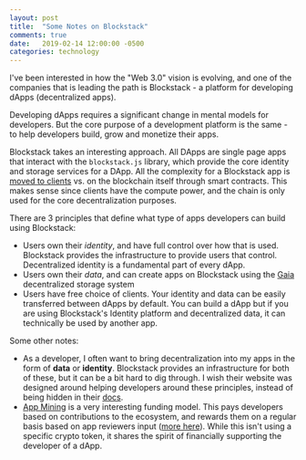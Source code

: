 ```yaml
---
layout: post
title:  "Some Notes on Blockstack"
comments: true
date:   2019-02-14 12:00:00 -0500
categories: technology
---
```


I've been interested in how the "Web 3.0" vision is evolving, and one of the companies that is leading the path is Blockstack - a platform for developing dApps (decentralized apps). 

Developing dApps requires a significant change in mental models for developers. But the core purpose of a development platform is the same - to help developers build, grow and monetize their apps.

Blockstack takes an interesting approach. All DApps are single page apps that interact with the `blockstack.js` library, which provide the core identity and storage services for a DApp. All the complexity for a Blockstack app is [moved to clients](https://en.wikipedia.org/wiki/End-to-end_principle) vs. on the blockchain itself through smart contracts. This makes sense since clients have the compute power, and the chain is only used for the core decentralization purposes. 

There are 3 principles that define what type of apps developers can build using Blockstack:
- Users own their _identity_, and have full control over how that is used. Blockstack provides the infrastructure to provide users that control. Decentralized identity is a fundamental part of every dApp.
- Users own their _data_, and can create apps on Blockstack using the [Gaia](https://github.com/blockstack/gaia) decentralized storage system
- Users have free choice of clients. Your identity and data can be easily transferred between dApps by default. You can build a dApp but if you are using Blockstack's Identity platform and decentralized data, it can technically be used by another app.

Some other notes:
- As a developer, I often want to bring decentralization into my apps in the form of **data** or **identity**. Blockstack provides an infrastructure for both of these, but it can be a bit hard to dig through. I wish their website was designed around helping developers around these principles, instead of being hidden in their [docs](https://docs.blockstack.org/develop/dapp_principles.html).
- [App Mining](https://app.co/mining) is a very interesting funding model. This pays developers based on contributions to the ecosystem, and rewards them on a regular basis based on app reviewers input ([more here](https://blog.blockstack.org/app-mining-game-theory-algorithm-design/)). While this isn't using a specific crypto token, it shares the spirit of financially supporting the developer of a dApp.